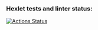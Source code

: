### Hexlet tests and linter status:
[![Actions Status](https://github.com/cujo999/frontend-project-44/actions/workflows/hexlet-check.yml/badge.svg)](https://github.com/cujo999/frontend-project-44/actions)